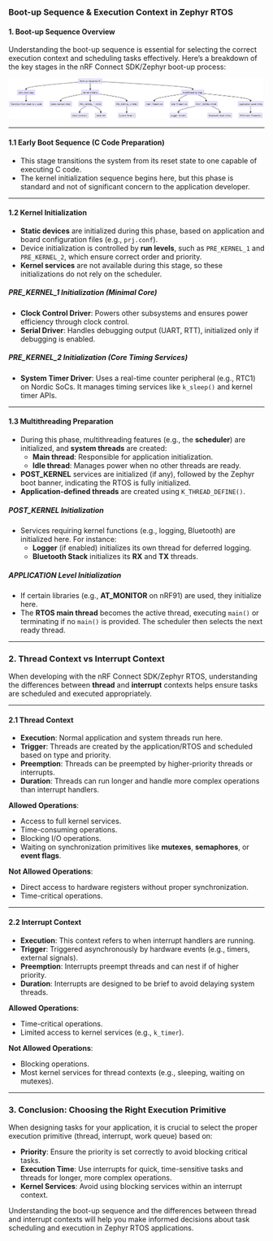 ### **Boot-up Sequence & Execution Context in Zephyr RTOS**

#### **1. Boot-up Sequence Overview**

Understanding the boot-up sequence is essential for selecting the correct execution context and scheduling tasks effectively. Here’s a breakdown of the key stages in the nRF Connect SDK/Zephyr boot-up process:

<img src="../img/Boot-up Sequence.png"/>

---

#### **1.1 Early Boot Sequence (C Code Preparation)**
- This stage transitions the system from its reset state to one capable of executing C code.
- The kernel initialization sequence begins here, but this phase is standard and not of significant concern to the application developer.

---

#### **1.2 Kernel Initialization**
- **Static devices** are initialized during this phase, based on application and board configuration files (e.g., `prj.conf`).
- Device initialization is controlled by **run levels**, such as `PRE_KERNEL_1` and `PRE_KERNEL_2`, which ensure correct order and priority.
- **Kernel services** are not available during this stage, so these initializations do not rely on the scheduler.

##### **PRE_KERNEL_1 Initialization (Minimal Core)**
- **Clock Control Driver**: Powers other subsystems and ensures power efficiency through clock control.
- **Serial Driver**: Handles debugging output (UART, RTT), initialized only if debugging is enabled.

##### **PRE_KERNEL_2 Initialization (Core Timing Services)**
- **System Timer Driver**: Uses a real-time counter peripheral (e.g., RTC1) on Nordic SoCs. It manages timing services like `k_sleep()` and kernel timer APIs.

---

#### **1.3 Multithreading Preparation**
- During this phase, multithreading features (e.g., the **scheduler**) are initialized, and **system threads** are created:
  - **Main thread**: Responsible for application initialization.
  - **Idle thread**: Manages power when no other threads are ready.
- **POST_KERNEL** services are initialized (if any), followed by the Zephyr boot banner, indicating the RTOS is fully initialized.
- **Application-defined threads** are created using `K_THREAD_DEFINE()`.

##### **POST_KERNEL Initialization**
- Services requiring kernel functions (e.g., logging, Bluetooth) are initialized here. For instance:
  - **Logger** (if enabled) initializes its own thread for deferred logging.
  - **Bluetooth Stack** initializes its **RX** and **TX** threads.

##### **APPLICATION Level Initialization**
- If certain libraries (e.g., **AT_MONITOR** on nRF91) are used, they initialize here.
- The **RTOS main thread** becomes the active thread, executing `main()` or terminating if no `main()` is provided. The scheduler then selects the next ready thread.

---

### **2. Thread Context vs Interrupt Context**

When developing with the nRF Connect SDK/Zephyr RTOS, understanding the differences between **thread** and **interrupt** contexts helps ensure tasks are scheduled and executed appropriately.

---

#### **2.1 Thread Context**

- **Execution**: Normal application and system threads run here.
- **Trigger**: Threads are created by the application/RTOS and scheduled based on type and priority.
- **Preemption**: Threads can be preempted by higher-priority threads or interrupts.
- **Duration**: Threads can run longer and handle more complex operations than interrupt handlers.

**Allowed Operations**:
- Access to full kernel services.
- Time-consuming operations.
- Blocking I/O operations.
- Waiting on synchronization primitives like **mutexes**, **semaphores**, or **event flags**.

**Not Allowed Operations**:
- Direct access to hardware registers without proper synchronization.
- Time-critical operations.

---

#### **2.2 Interrupt Context**

- **Execution**: This context refers to when interrupt handlers are running.
- **Trigger**: Triggered asynchronously by hardware events (e.g., timers, external signals).
- **Preemption**: Interrupts preempt threads and can nest if of higher priority.
- **Duration**: Interrupts are designed to be brief to avoid delaying system threads.

**Allowed Operations**:
- Time-critical operations.
- Limited access to kernel services (e.g., `k_timer`).

**Not Allowed Operations**:
- Blocking operations.
- Most kernel services for thread contexts (e.g., sleeping, waiting on mutexes).

---

### **3. Conclusion: Choosing the Right Execution Primitive**

When designing tasks for your application, it is crucial to select the proper execution primitive (thread, interrupt, work queue) based on:
- **Priority**: Ensure the priority is set correctly to avoid blocking critical tasks.
- **Execution Time**: Use interrupts for quick, time-sensitive tasks and threads for longer, more complex operations.
- **Kernel Services**: Avoid using blocking services within an interrupt context.

Understanding the boot-up sequence and the differences between thread and interrupt contexts will help you make informed decisions about task scheduling and execution in Zephyr RTOS applications.
